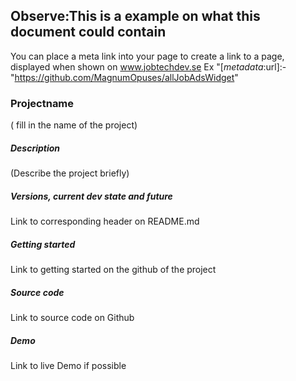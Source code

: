 
## Observe:This is a example on what this document could contain
You can place a meta link into your page to create a link to a page, displayed when shown on www.jobtechdev.se
Ex "[_metadata_:url]:- "https://github.com/MagnumOpuses/allJobAdsWidget"

### Projectname 
( fill in the name of the project)



##### Description
(Describe the project briefly)




##### Versions, current dev state and future

Link to corresponding header on README.md







##### Getting started
Link to getting started on the github of the project






##### Source code
Link to source code on Github



##### Demo
Link to live Demo if possible
